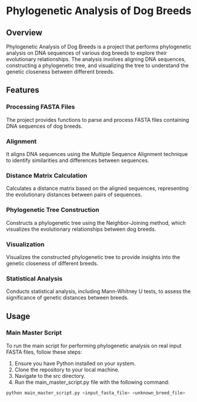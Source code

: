 # Phylogenetic Analysis of Dog Breeds

## Overview

Phylogenetic Analysis of Dog Breeds is a project that performs phylogenetic analysis on DNA sequences of various dog breeds to explore their evolutionary relationships. The analysis involves aligning DNA sequences, constructing a phylogenetic tree, and visualizing the tree to understand the genetic closeness between different breeds.

## Features

### Processing FASTA Files

The project provides functions to parse and process FASTA files containing DNA sequences of dog breeds.

### Alignment

It aligns DNA sequences using the Multiple Sequence Alignment technique to identify similarities and differences between sequences.

### Distance Matrix Calculation

Calculates a distance matrix based on the aligned sequences, representing the evolutionary distances between pairs of sequences.

### Phylogenetic Tree Construction

Constructs a phylogenetic tree using the Neighbor-Joining method, which visualizes the evolutionary relationships between dog breeds.

### Visualization

Visualizes the constructed phylogenetic tree to provide insights into the genetic closeness of different breeds.

### Statistical Analysis

Conducts statistical analysis, including Mann-Whitney U tests, to assess the significance of genetic distances between breeds.

## Usage

### Main Master Script

To run the main script for performing phylogenetic analysis on real input FASTA files, follow these steps:

1. Ensure you have Python installed on your system.
2. Clone the repository to your local machine.
3. Navigate to the src directory.
4. Run the main_master_script.py file with the following command:

```bash
python main_master_script.py <input_fasta_file> <unknown_breed_file>


